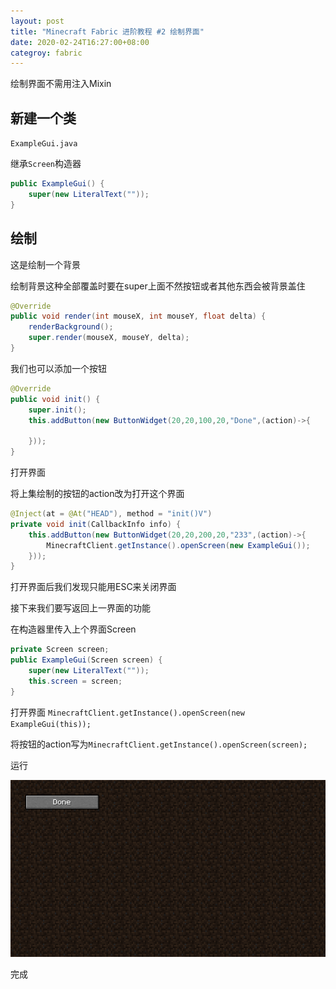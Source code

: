 ```yaml
---
layout: post
title: "Minecraft Fabric 进阶教程 #2 绘制界面"
date: 2020-02-24T16:27:00+08:00
categroy: fabric
---
```


绘制界面不需用注入Mixin


## 新建一个类

`ExampleGui.java`

继承`Screen`构造器

```java
public ExampleGui() {
    super(new LiteralText(""));
}
```

## 绘制


这是绘制一个背景

绘制背景这种全部覆盖时要在super上面不然按钮或者其他东西会被背景盖住

```java
@Override
public void render(int mouseX, int mouseY, float delta) {
    renderBackground();
    super.render(mouseX, mouseY, delta);
}
```


我们也可以添加一个按钮
```java
@Override
public void init() {
    super.init();
    this.addButton(new ButtonWidget(20,20,100,20,"Done",(action)->{  
        
    }));
}
```
打开界面

将上集绘制的按钮的action改为打开这个界面
```java
@Inject(at = @At("HEAD"), method = "init()V")
private void init(CallbackInfo info) {
	this.addButton(new ButtonWidget(20,20,200,20,"233",(action)->{
		MinecraftClient.getInstance().openScreen(new ExampleGui());
	}));
}
```


打开界面后我们发现只能用ESC来关闭界面


接下来我们要写返回上一界面的功能


在构造器里传入上个界面Screen
```java
private Screen screen;
public ExampleGui(Screen screen) {
    super(new LiteralText(""));
    this.screen = screen;
}
```

打开界面 `MinecraftClient.getInstance().openScreen(new ExampleGui(this));`

将按钮的action写为`MinecraftClient.getInstance().openScreen(screen);`

运行


![2-1](/assets/fabric/s2-1.png)


完成
